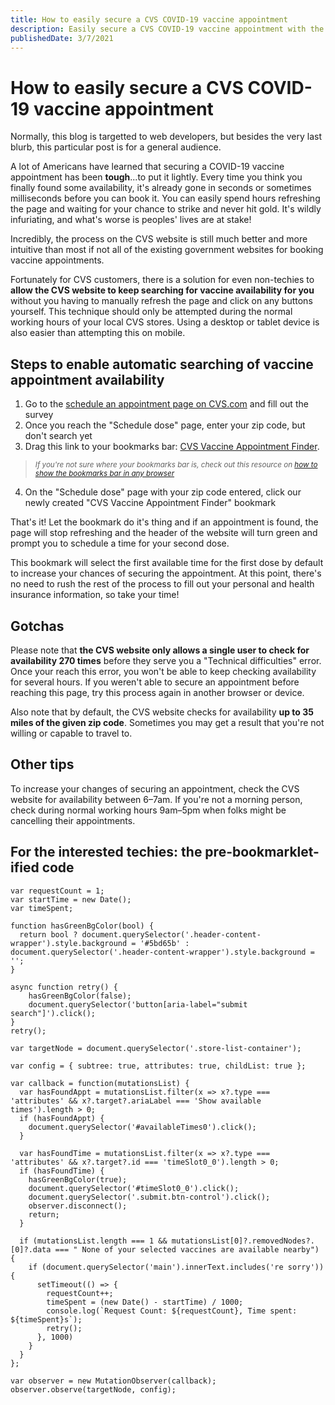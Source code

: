 ```yaml
---
title: How to easily secure a CVS COVID-19 vaccine appointment
description: Easily secure a CVS COVID-19 vaccine appointment with the press of a button.
publishedDate: 3/7/2021
---
```


# How to easily secure a CVS COVID-19 vaccine appointment

Normally, this blog is targetted to web developers, but besides the very last blurb, this particular post is for a general audience.

A lot of Americans have learned that securing a COVID-19 vaccine appointment has been **tough**...to put it lightly. Every time you think you finally found some availability, it's already gone in seconds or sometimes milliseconds before you can book it. You can easily spend hours refreshing the page and waiting for your chance to strike and never hit gold. It's wildly infuriating, and what's worse is peoples' lives are at stake!

Incredibly, the process on the CVS website is still much better and more intuitive than most if not all of the existing government websites for booking vaccine appointments.

Fortunately for CVS customers, there is a solution for even non-techies to **allow the CVS website to keep searching for vaccine availability for you** without you having to manually refresh the page and click on any buttons yourself. This technique should only be attempted during the normal working hours of your local CVS stores. Using a desktop or tablet device is also easier than attempting this on mobile.

## Steps to enable automatic searching of vaccine appointment availability

1. Go to the <a href="https://www.cvs.com/vaccine/intake/store/cvd-schedule?icid=coronavirus-lp-vaccine-al-statetool" target="_blank" rel="noopener noreferrer">schedule an appointment page on CVS.com</a> and fill out the survey
2. Once you reach the "Schedule dose" page, enter your zip code, but don't search yet
3. Drag this link to your bookmarks bar: <a id="bookmark-icon" title="Download" onclick="return false;" class="" href="javascript:(function()%7Bvar%20requestCount%20%3D%201%3B%0Avar%20startTime%20%3D%20new%20Date()%3B%0Avar%20timeSpent%3B%0A%0Afunction%20hasGreenBgColor(bool)%20%7B%0A%20%20return%20bool%20%3F%20document.querySelector('.header-content-wrapper').style.background%20%3D%20'%235bd65b'%20%3A%20document.querySelector('.header-content-wrapper').style.background%20%3D%20''%3B%0A%7D%0A%0Aasync%20function%20retry()%20%7B%0A%20%20%20%20hasGreenBgColor(false)%3B%0A%20%20%20%20document.querySelector('button%5Baria-label%3D%22submit%20search%22%5D').click()%3B%0A%7D%0Aretry()%3B%0A%0Avar%20targetNode%20%3D%20document.querySelector('.store-list-container')%3B%0A%0Avar%20config%20%3D%20%7B%20subtree%3A%20true%2C%20attributes%3A%20true%2C%20childList%3A%20true%20%7D%3B%0A%0Avar%20callback%20%3D%20function(mutationsList)%20%7B%0A%20%20var%20hasFoundAppt%20%3D%20mutationsList.filter(x%20%3D%3E%20x%3F.type%20%3D%3D%3D%20'attributes'%20%26%26%20x%3F.target%3F.ariaLabel%20%3D%3D%3D%20'Show%20available%20times').length%20%3E%200%3B%0A%20%20if%20(hasFoundAppt)%20%7B%0A%20%20%20%20document.querySelector('%23availableTimes0').click()%3B%0A%20%20%7D%0A%0A%20%20var%20hasFoundTime%20%3D%20mutationsList.filter(x%20%3D%3E%20x%3F.type%20%3D%3D%3D%20'attributes'%20%26%26%20x%3F.target%3F.id%20%3D%3D%3D%20'timeSlot0_0').length%20%3E%200%3B%0A%20%20if%20(hasFoundTime)%20%7B%0A%20%20%20%20hasGreenBgColor(true)%3B%0A%20%20%20%20document.querySelector('%23timeSlot0_0').click()%3B%0A%20%20%20%20document.querySelector('.submit.btn-control').click()%3B%0A%20%20%20%20observer.disconnect()%3B%0A%20%20%20%20return%3B%0A%20%20%7D%0A%0A%20%20if%20(mutationsList.length%20%3D%3D%3D%201%20%26%26%20mutationsList%5B0%5D%3F.removedNodes%3F.%5B0%5D%3F.data%20%3D%3D%3D%20%22%20None%20of%20your%20selected%20vaccines%20are%20available%20nearby%22)%20%7B%0A%20%20%20%20if%20(document.querySelector('main').innerText.includes('re%20sorry'))%20%7B%0A%20%20%20%20%20%20setTimeout(()%20%3D%3E%20%7B%0A%20%20%20%20%20%20%20%20requestCount%2B%2B%3B%0A%20%20%20%20%20%20%20%20timeSpent%20%3D%20(new%20Date()%20-%20startTime)%20%2F%201000%3B%0A%20%20%20%20%20%20%20%20console.log(%60Request%20Count%3A%20%24%7BrequestCount%7D%2C%20Time%20spent%3A%20%24%7BtimeSpent%7Ds%60)%3B%0A%20%20%20%20%20%20%20%20retry()%3B%0A%20%20%20%20%20%20%7D%2C%201000)%0A%20%20%20%20%7D%0A%20%20%7D%20%0A%7D%3B%0A%0Avar%20observer%20%3D%20new%20MutationObserver(callback)%3B%0Aobserver.observe(targetNode%2C%20config)%3B%7D)()">CVS Vaccine Appointment Finder</a>. 

> <small><em>If you're not sure where your bookmarks bar is, check out this resource on [how to show the bookmarks bar in any browser](https://www.computerhope.com/issues/ch001917.htm)</em></small>

4. On the "Schedule dose" page with your zip code entered, click our newly created "CVS Vaccine Appointment Finder" bookmark

That's it! Let the bookmark do it's thing and if an appointment is found, the page will stop refreshing and the header of the website will turn green and prompt you to schedule a time for your second dose. 

This bookmark will select the first available time for the first dose by default to increase your chances of securing the appointment. At this point, there's no need to rush the rest of the process to fill out your personal and health insurance information, so take your time!

## Gotchas

Please note that **the CVS website only allows a single user to check for availability 270 times** before they serve you a "Technical difficulties" error. Once your reach this error, you won't be able to keep checking availability for several hours. If you weren't able to secure an appointment before reaching this page, try this process again in another browser or device.

Also note that by default, the CVS website checks for availability **up to 35 miles of the given zip code**. Sometimes you may get a result that you're not willing or capable to travel to.

## Other tips

To increase your changes of securing an appointment, check the CVS website for availability between 6–7am. If you're not a morning person, check during normal working hours 9am–5pm when folks might be cancelling their appointments.

## For the interested techies: the pre-bookmarklet-ified code

```
var requestCount = 1;
var startTime = new Date();
var timeSpent;

function hasGreenBgColor(bool) {
  return bool ? document.querySelector('.header-content-wrapper').style.background = '#5bd65b' : document.querySelector('.header-content-wrapper').style.background = '';
}

async function retry() {
    hasGreenBgColor(false);
    document.querySelector('button[aria-label="submit search"]').click();
}
retry();

var targetNode = document.querySelector('.store-list-container');

var config = { subtree: true, attributes: true, childList: true };

var callback = function(mutationsList) {
  var hasFoundAppt = mutationsList.filter(x => x?.type === 'attributes' && x?.target?.ariaLabel === 'Show available times').length > 0;
  if (hasFoundAppt) {
    document.querySelector('#availableTimes0').click();
  }

  var hasFoundTime = mutationsList.filter(x => x?.type === 'attributes' && x?.target?.id === 'timeSlot0_0').length > 0;
  if (hasFoundTime) {
    hasGreenBgColor(true);
    document.querySelector('#timeSlot0_0').click();
    document.querySelector('.submit.btn-control').click();
    observer.disconnect();
    return;
  }

  if (mutationsList.length === 1 && mutationsList[0]?.removedNodes?.[0]?.data === " None of your selected vaccines are available nearby") {
    if (document.querySelector('main').innerText.includes('re sorry')) {
      setTimeout(() => {
        requestCount++;
        timeSpent = (new Date() - startTime) / 1000;
        console.log(`Request Count: ${requestCount}, Time spent: ${timeSpent}s`);
        retry();
      }, 1000)
    }
  } 
};

var observer = new MutationObserver(callback);
observer.observe(targetNode, config);
```
